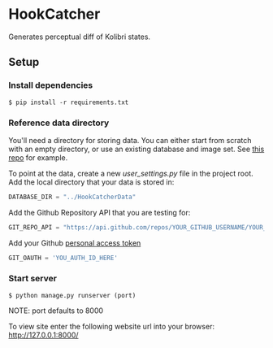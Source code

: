 # HookCatcher

Generates perceptual diff of Kolibri states.

## Setup

### Install dependencies

```
$ pip install -r requirements.txt
```


### Reference data directory

You'll need a directory for storing data. You can either start from scratch with an empty directory, or use an existing database and image set. See [this repo](https://github.com/MingDai/HookCatcherData) for example.

To point at the data, create a new _user_settings.py_ file in the project root.
Add the local directory that your data is stored in:

```python
DATABASE_DIR = "../HookCatcherData"
```
Add the Github Repository API that you are testing for:
```python
GIT_REPO_API = "https://api.github.com/repos/YOUR_GITHUB_USERNAME/YOUR_GITHUB_REPO/"
```
Add your Github [personal access token](https://help.github.com/articles/creating-a-personal-access-token-for-the-command-line/)
```python
GIT_OAUTH = 'YOU_AUTH_ID_HERE'
```

### Start server

```
$ python manage.py runserver (port)
```

NOTE: port defaults to 8000

To view site enter the following website url into your browser:
http://127.0.0.1:8000/
